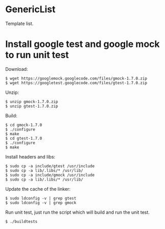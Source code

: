 # GenericList

Template list.

# Install google test and google mock to run unit test

Download:

    $ wget https://googlemock.googlecode.com/files/gmock-1.7.0.zip
    $ wget https://googletest.googlecode.com/files/gtest-1.7.0.zip 

Unzip:

    $ unzip gmock-1.7.0.zip
    $ unzip gtest-1.7.0.zip

Build:

    $ cd gmock-1.7.0
    $ ./configure
    $ make
    $ cd gtest-1.7.0
    $ ./configure
    $ make

Install headers and libs:

    $ sudo cp -a include/gtest /usr/include
    $ sudo cp -a lib/.libs/* /usr/lib/
    $ sudo cp -a include/gmock /usr/include
    $ sudo cp -a lib/.libs/* /usr/lib/

Update the cache of the linker:

    $ sudo ldconfig -v | grep gtest
    $ sudo ldconfig -v | grep gmock
    

Run unit test, just run the script which will build and run the unit test.
   
    $ ./buildtests
